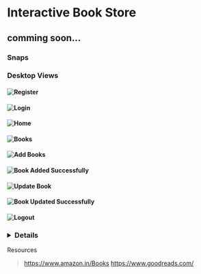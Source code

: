 # Interactive Book Store


## comming soon...


### Snaps

### Desktop Views

#### ![Register](https://res.cloudinary.com/dx8csuvrh/image/upload/v1705162825/Books/Screenshot_435_demoil.png)

#### ![Login](https://res.cloudinary.com/dx8csuvrh/image/upload/v1705162825/Books/Screenshot_436_e4u8w7.png)

#### ![Home](https://res.cloudinary.com/dx8csuvrh/image/upload/v1705166921/Books/Screenshot_447_wfjzne.png)

#### ![Books](https://res.cloudinary.com/dx8csuvrh/image/upload/v1705162827/Books/Screenshot_437_u8qqkp.png)

#### ![Add Books](https://res.cloudinary.com/dx8csuvrh/image/upload/v1705162826/Books/Screenshot_442_e7ekrr.png)

#### ![Book Added Successfully](https://res.cloudinary.com/dx8csuvrh/image/upload/v1705162825/Books/Screenshot_446_m7pfyv.png)

#### ![Update Book](https://res.cloudinary.com/dx8csuvrh/image/upload/v1705162827/Books/Screenshot_440_q4oeqo.png)

#### ![Book Updated Successfully](https://res.cloudinary.com/dx8csuvrh/image/upload/v1705162828/Books/Screenshot_441_dyfi9r.png)

#### ![Logout](https://res.cloudinary.com/dx8csuvrh/image/upload/v1705162827/Books/Screenshot_438_efmhpu.png)

### <details>

<summary>Resources</summary>

> https://www.amazon.in/Books
> https://www.goodreads.com/


</details>




